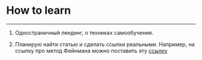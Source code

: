 # How to learn
--------------

1. Одностраничный лендинг, о техниках самообучения.

2. Планирую найти статью и сделать ссылки реальными. Например, на ссылку про метод Фейнмана можно поставить эту [ссылку](https://zen.yandex.ru/media/ideanomics/metod-feinmana-tri-shaga-kotorye-pozvoliaiut-bystro-osvoit-liuboi-predmet-5b9b748b41e36100a99908a3?utm_source=serp)
